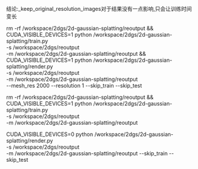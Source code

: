 结论:_keep_original_resolution_images对于结果没有一点影响,只会让训练时间变长

rm -rf /workspace/2dgs/2d-gaussian-splatting/reoutput && \
CUDA_VISIBLE_DEVICES=1 python /workspace/2dgs/2d-gaussian-splatting/train.py \
  -s /workspace/2dgs/reoutput \
  -m /workspace/2dgs/2d-gaussian-splatting/reoutput && \
CUDA_VISIBLE_DEVICES=1 python /workspace/2dgs/2d-gaussian-splatting/render.py \
-s /workspace/2dgs/reoutput \
-m /workspace/2dgs/2d-gaussian-splatting/reoutput \
--mesh_res 2000 --resolution 1 --skip_train --skip_test 



rm -rf /workspace/2dgs/2d-gaussian-splatting/reoutput && \
CUDA_VISIBLE_DEVICES=1 python /workspace/2dgs/2d-gaussian-splatting/train.py \
  -s /workspace/2dgs/reoutput \
  -m /workspace/2dgs/2d-gaussian-splatting/reoutput

CUDA_VISIBLE_DEVICES=0 python /workspace/2dgs/2d-gaussian-splatting/render.py \
-s /workspace/2dgs/reoutput \
-m /workspace/2dgs/2d-gaussian-splatting/reoutput --skip_train --skip_test 